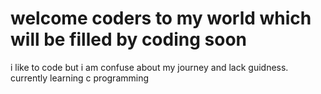 # welcome coders to my world which will be filled by coding soon 
i like to code but i am confuse about my journey and lack guidness.
currently learning c programming
